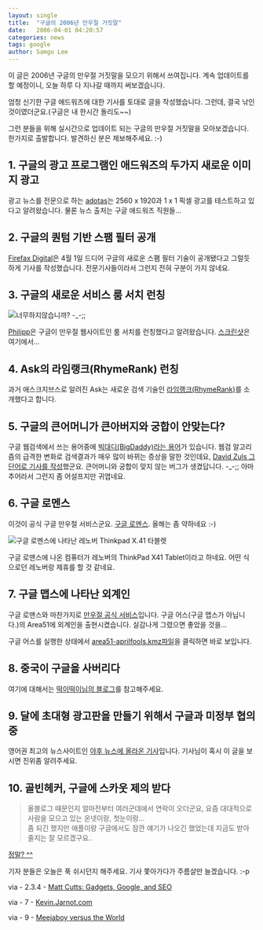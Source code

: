 ```yaml
---
layout: single
title:  "구글의 2006년 만우절 거짓말"
date:   2006-04-01 04:20:57
categories: news
tags: google
author: Samgu Lee
---
```

이 글은 2006년 구글의 만우절 거짓말을 모으기 위해서 쓰여집니다. 계속 업데이트를 할 예정이니, 오늘 하루 다 지나갈 때까지 써보겠습니다.

엄청 신기한 구글 애드워즈에 대한 기사를 토대로 글을 작성했습니다. 그런데, 결국 낚인 것이였더군요.(구글은 내 한시간 돌리도~~)

그런 분들을 위해 실시간으로 업데이트 되는 구글의 만우절 거짓말을 모아보겠습니다. 한가지로 출발합니다. 발견하신 분은 제보해주세요. :-)

## 1. 구글의 광고 프로그램인 애드워즈의 두가지 새로운 이미지 광고

광고 뉴스를 전문으로 하는 [adotas](http://www.adotas.com/2006/03/google-adwords-unveils-two-new-image-sizes/)는 2560 x 1920과 1 x 1 픽셀 광고를 테스트하고 있다고 알려왔습니다. 물론 뉴스 출처는 구글 애드워즈 직원들...

## 2. 구글의 퀀텀 기반 스팸 필터 공개

[Firefax Digital](http://smh.com.au/news/technology/microsoft-bug-cripples-google-quantumbased-spam-filtering/2006/03/31/1143441342231.html)은 4월 1일 드디어 구글의 새로운 스팸 필터 기술이 공개됐다고 그럴듯하게 기사를 작성했습니다. 전문기사들이라서 그런지 전혀 구분이 가지 않네요.

## 3. 구글의 새로운 서비스 룸 서치 런칭

![너무하지않습니까? -_-;;](https://blogoscoped.com/files/rooms/1.jpg)

[Philipp](http://blog.outer-court.com/archive/2006-04-01-n20.html)은 구글이 만우절 웹사이트인 룸 서치를 런칭했다고 알려왔습니다. [스크린샷](http://googlerooms.blogspot.com/)은 여기에서...

## 4. Ask의 라임랭크(RhymeRank) 런칭

과거 애스크지브스로 알려진 Ask는 새로운 검색 기술인 [라임랭크(RhymeRank)](http://blog.ask.com/2006/03/update_launchin.html")를 소개했다고 합니다.

## 5. 구글의 큰어머니가 큰아버지와 궁합이 안맞는다?

구글 웹검색에서 쓰는 용어중에 [빅대디(BigDaddy)라는 용어](http://www.palgle.com/index.php/google_buzz/2005/12/07/)가 있습니다. 웹검 알고리즘의 급격한 변화로 검색결과가 매우 많이 바뀌는 증상을 말한 것인데요, [David Zuls 그 단어로 기사를 작성](http://hawaii-online-advertising.com/blog/2006/04/01/bigmommy-refuses-to-interface-with-bigdaddy/)했군요. 큰어머니와 궁합이 맞지 않는 버그가 생겼답니다. -_-;; 아마추어라서 그런지 좀 어설프지만 귀엽네요.

## 6. 구글 로멘스

이것이 공식 구글 만우절 서비스군요. [구글 로멘스](http://www.google.com/romance/). 올해는 좀 약하네요 :-)

![구글 로멘스에 나타난 레노버 Thinkpad X.41 타블렛](https://www.google.com/romance/images/5.jpg)

구글 로맨스에 나온 컴퓨터가 레노버의 ThinkPad X41 Tablet이라고 하네요. 어떤 식으로던 레노버랑 제휴를 할 것 같네요.

## 7. 구글 맵스에 나타난 외계인

구글 로맨스와 마찬가지로 [만우절 공식 서비스](http://www.jarnot.com.nyud.net:8080/mt/archives/2006/04/they_come_in_pe.php)입니다. 구글 어스(구글 맵스가 아닙니다.)의 Area51에 외계인을 출현시켰습니다. 실감나게 그렸으면 좋았을 것을...

구글 어스를 실행한 상태에서 [area51-aprilfools.kmz파일](http://www.jarnot.com/misc/area51-aprilfools.kmz)을 클릭하면 바로 보입니다.

## 8. 중국이 구글을 사버리다

여기에 대해서는 [떡이떡이님의 블로그](http://itviewpoint.com/tt/index.php?pl=1321)를 참고해주세요.

## 9. 달에 초대형 광고판을 만들기 위해서 구글과 미정부 협의중

영어권 최고의 뉴스사이트인 [야후 뉴스에 올라온 기사](http://uk.news.yahoo.com/01042006/175/google-advertise-moon.html)입니다. 기사님이 혹시 이 글을 보시면 진위좀 알려주세요.

## 10. 골빈헤커, 구글에 스카웃 제의 받다

> 올블로그 때문인지 얼마전부터 여러군데에서 연락이 오더군요, 요즘 대대적으로 사람을 모으고 있는 온넷이랑, 첫눈이랑…  
> 좀 되긴 했지만 애플이랑 구글에서도 잠깐 얘기가 나오긴 했었는데 지금도 받아줄지는 잘 모르겠구요..

[정말? ^^](http://hacker.golbin.net/wp/archives/255/)

기자 분들은 오늘은 푹 쉬시던지 해주세요. 기사 쫓아가다가 주름살만 늘겠습니다. :-p

via - 2.3.4 - [Matt Cutts: Gadgets, Google, and SEO](http://www.mattcutts.com/blog/?p=263)

via - 7 - [Kevin.Jarnot.com](http://www.jarnot.com.nyud.net:8080/mt/archives/2006/04/they_come_in_pe.php)

via - 9 -  [Meejaboy versus the World](http://meejaboy.blogspot.com/2006/04/google-to-advertise-on-moon.html)
